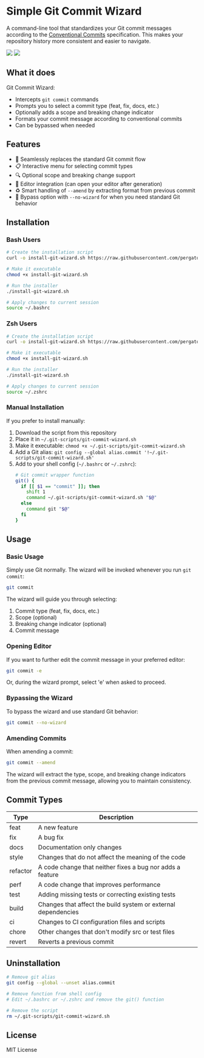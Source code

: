 # Simple Git Commit Wizard

A command-line tool that standardizes your Git commit messages according to the [Conventional Commits](https://www.conventionalcommits.org/) specification. This makes your repository history more consistent and easier to navigate.

![](https://img.shields.io/badge/Bash-4.0%2B-green)
![](https://img.shields.io/badge/License-MIT-blue)

## What it does

Git Commit Wizard:

- Intercepts `git commit` commands
- Prompts you to select a commit type (feat, fix, docs, etc.)
- Optionally adds a scope and breaking change indicator
- Formats your commit message according to conventional commits
- Can be bypassed when needed

## Features

- 🔄 Seamlessly replaces the standard Git commit flow
- 📋 Interactive menu for selecting commit types
- 🔍 Optional scope and breaking change support
- 📝 Editor integration (can open your editor after generation)
- ♻️ Smart handling of `--amend` by extracting format from previous commit
- 🚫 Bypass option with `--no-wizard` for when you need standard Git behavior

## Installation

### Bash Users

```bash
# Create the installation script
curl -o install-git-wizard.sh https://raw.githubusercontent.com/pergatore/git-commit-wizard/main/install-git-wizard.sh

# Make it executable
chmod +x install-git-wizard.sh

# Run the installer
./install-git-wizard.sh

# Apply changes to current session
source ~/.bashrc
```

### Zsh Users

```bash
# Create the installation script
curl -o install-git-wizard.sh https://raw.githubusercontent.com/pergatore/git-commit-wizard/main/install-git-wizard-zsh.sh

# Make it executable
chmod +x install-git-wizard.sh

# Run the installer
./install-git-wizard.sh

# Apply changes to current session
source ~/.zshrc
```

### Manual Installation

If you prefer to install manually:

1. Download the script from this repository
2. Place it in `~/.git-scripts/git-commit-wizard.sh`
3. Make it executable: `chmod +x ~/.git-scripts/git-commit-wizard.sh`
4. Add a Git alias: `git config --global alias.commit '!~/.git-scripts/git-commit-wizard.sh'`
5. Add to your shell config (`~/.bashrc` or `~/.zshrc`):
   ```bash
   # Git commit wrapper function
   git() {
     if [[ $1 == "commit" ]]; then
       shift 1
       command ~/.git-scripts/git-commit-wizard.sh "$@"
     else
       command git "$@"
     fi
   }
   ```

## Usage

### Basic Usage

Simply use Git normally. The wizard will be invoked whenever you run `git commit`:

```bash
git commit
```

The wizard will guide you through selecting:
1. Commit type (feat, fix, docs, etc.)
2. Scope (optional)
3. Breaking change indicator (optional)
4. Commit message

### Opening Editor

If you want to further edit the commit message in your preferred editor:

```bash
git commit -e
```

Or, during the wizard prompt, select 'e' when asked to proceed.

### Bypassing the Wizard

To bypass the wizard and use standard Git behavior:

```bash
git commit --no-wizard
```

### Amending Commits

When amending a commit:

```bash
git commit --amend
```

The wizard will extract the type, scope, and breaking change indicators from the previous commit message, allowing you to maintain consistency.

## Commit Types

| Type | Description |
|------|-------------|
| feat | A new feature |
| fix | A bug fix |
| docs | Documentation only changes |
| style | Changes that do not affect the meaning of the code |
| refactor | A code change that neither fixes a bug nor adds a feature |
| perf | A code change that improves performance |
| test | Adding missing tests or correcting existing tests |
| build | Changes that affect the build system or external dependencies |
| ci | Changes to CI configuration files and scripts |
| chore | Other changes that don't modify src or test files |
| revert | Reverts a previous commit |

## Uninstallation

```bash
# Remove git alias
git config --global --unset alias.commit

# Remove function from shell config
# Edit ~/.bashrc or ~/.zshrc and remove the git() function

# Remove the script
rm ~/.git-scripts/git-commit-wizard.sh
```

## License

MIT License
